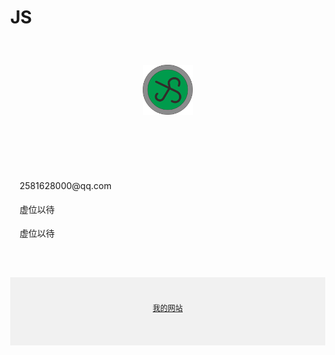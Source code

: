 <html lang="zh-CN"><head>
    <meta charset="utf-8">
    <meta name="viewport" content="width=device-width, initial-scale=1">
    <h1>JS</h1>
  </head>
  <body style="margin: 0;">
	  <div style="https://mrxiejinsho.github.io/logo/
      background-color: #f1f1f1;
      text-align: center;
      padding: 40px;
      ">
      <img alt="谢景硕" src="我的标识.png" width="80px" height="80px">
    </div>
	  <div style="
      max-width: 760px;
      margin: 30px auto;
      padding: 15px;
      line-height: 1.7;
    ">
      <p>2581628000@qq.com</p>
      <p>虚位以待</p>
      <p>虚位以待</p>
    </div>
	  <div style="
      background-color: #f1f1f1;
      text-align: center;
      padding: 40px;
      font-size: 12px;
      ">
      <a href="https://mrxiejinsho.github.io/Mr.Xie-JinSho/">我的网站<p></p>
    </a></div><a href="https://mrxiejinsho.github.io/Mr.Xie-JinSho/">
  

</a></body></html>
